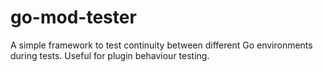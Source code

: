 # go-mod-tester

A simple framework to test continuity between different Go environments during tests. Useful for plugin behaviour testing.
